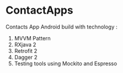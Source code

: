 # ContactApps

Contacts App Android build with technology :

1. MVVM Pattern
2. RXjava 2
3. Retrofit 2
4. Dagger 2
5. Testing tools using Mockito and Espresso
